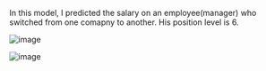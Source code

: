 In this model, I predicted the salary on an employee(manager) who switched from one comapny to another. His position level is 6.

 
 
 ![image](https://user-images.githubusercontent.com/60323634/136345130-24d00d05-98a4-4c92-b821-4d8a861a518f.png)

![image](https://user-images.githubusercontent.com/60323634/136345146-6d2ad90d-d0d7-40c6-a430-a40c04b60c94.png)

